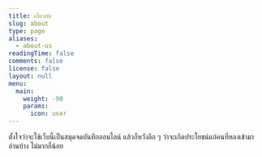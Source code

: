 ```yaml
---
title: เกี่ยวกับ
slug: about
type: page
aliases:
  - about-us
readingTime: false
comments: false
license: false
layout: null
menu:
  main:
    weight: -90
    params:
      icon: user
---
```

ตั้งใจว่าจะใช้เว็บนี้เป็นสมุดจดบันทึกออนไลน์ แล้วก็หวังลึก ๆ
ว่าจะเกิดประโยชน์แก่คนที่หลงเข้ามาอ่านบ้าง ไม่มากก็น้อย
